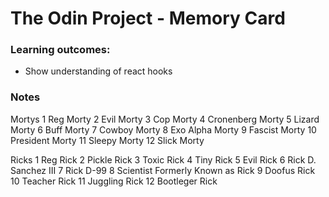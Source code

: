 # The Odin Project - Memory Card

### Learning outcomes:

- Show understanding of react hooks

### Notes

Mortys
1 Reg Morty
2 Evil Morty
3 Cop Morty
4 Cronenberg Morty
5 Lizard Morty
6 Buff Morty
7 Cowboy Morty
8 Exo Alpha Morty
9 Fascist Morty
10 President Morty
11 Sleepy Morty
12 Slick Morty

Ricks
1 Reg Rick
2 Pickle Rick
3 Toxic Rick
4 Tiny Rick
5 Evil Rick
6 Rick D. Sanchez III
7 Rick D-99
8 Scientist Formerly Known as Rick
9 Doofus Rick
10 Teacher Rick
11 Juggling Rick
12 Bootleger Rick

